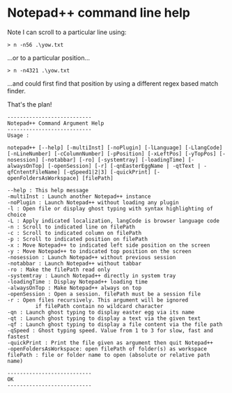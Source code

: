 
# Notepad++ command line help


Note I can scroll to a particular line using:

	> n -n56 .\yow.txt

...or to a particular position...

	> n -n4321 .\yow.txt

...and could first find that position by using a different regex based match finder.

That's the plan!


	---------------------------
	Notepad++ Command Argument Help
	---------------------------
	Usage :

	notepad++ [--help] [-multiInst] [-noPlugin] [-lLanguage] [-LlangCode] [-nLineNumber] [-cColumnNumber] [-pPosition] [-xLeftPos] [-yTopPos] [-nosession] [-notabbar] [-ro] [-systemtray] [-loadingTime] [-alwaysOnTop] [-openSession] [-r] [-qnEasterEggName | -qtText | -qfCntentFileName] [-qSpeed1|2|3] [-quickPrint] [-openFoldersAsWorkspace] [filePath]

	--help : This help message
	-multiInst : Launch another Notepad++ instance
	-noPlugin : Launch Notepad++ without loading any plugin
	-l : Open file or display ghost typing with syntax highlighting of choice
	-L : Apply indicated localization, langCode is browser language code
	-n : Scroll to indicated line on filePath
	-c : Scroll to indicated column on filePath
	-p : Scroll to indicated position on filePath
	-x : Move Notepad++ to indicated left side position on the screen
	-y : Move Notepad++ to indicated top position on the screen
	-nosession : Launch Notepad++ without previous session
	-notabbar : Launch Notepad++ without tabbar
	-ro : Make the filePath read only
	-systemtray : Launch Notepad++ directly in system tray
	-loadingTime : Display Notepad++ loading time
	-alwaysOnTop : Make Notepad++ always on top
	-openSession : Open a session. filePath must be a session file
	-r : Open files recursively. This argument will be ignored
			 if filePath contain no wildcard character
	-qn : Launch ghost typing to display easter egg via its name
	-qt : Launch ghost typing to display a text via the given text
	-qf : Launch ghost typing to display a file content via the file path
	-qSpeed : Ghost typing speed. Value from 1 to 3 for slow, fast and fastest
	-quickPrint : Print the file given as argument then quit Notepad++
	-openFoldersAsWorkspace: open filePath of folder(s) as workspace
	filePath : file or folder name to open (absolute or relative path name)

	---------------------------
	OK   
	---------------------------
